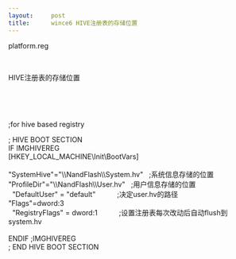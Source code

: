 ```yaml
---
layout:     post
title:      wince6 HIVE注册表的存储位置
---
```

<div id="article_content" class="article_content clearfix csdn-tracking-statistics" data-pid="blog" data-mod="popu_307" data-dsm="post">
								            <link rel="stylesheet" href="https://csdnimg.cn/release/phoenix/template/css/ck_htmledit_views-f76675cdea.css">
						<div class="htmledit_views" id="content_views">
                
<p>platform.reg</p>
<p><br></p>
<p>HIVE注册表的存储位置</p>
<p><br></p>
<p><br></p>
<p>;for hive based registry</p>
; HIVE BOOT SECTION<br>
IF IMGHIVEREG<br>
[HKEY_LOCAL_MACHINE\Init\BootVars]<br>
       <br>
"SystemHive"="\\NandFlash\\System.hv"   ;系统信息存储的位置<br>
"ProfileDir"="\\NandFlash\\User.hv"   ;用户信息存储的位置<br>
  "DefaultUser" = "default"           ;决定user.hv的路径 <br>
"Flags"=dword:3<br>
  "RegistryFlags" = dword:1           ;设置注册表每次改动后自动flush到system.hv <br>
   <br>
ENDIF ;IMGHIVEREG<br>
; END HIVE BOOT SECTION
            </div>
                </div>